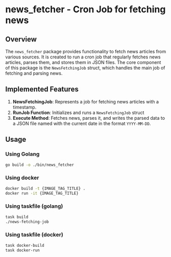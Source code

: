# news_fetcher - Cron Job for fetching news

## Overview

The `news_fetcher` package provides functionality to fetch news articles from various sources. 
It is created to run a cron job that regularly fetches news articles, parses them, and stores them in JSON files.
The core component of this package is the `NewsFetchingJob` struct, 
which handles the main job of fetching and parsing news.

## Implemented Features

1. **NewsFetchingJob**: Represents a job for fetching news articles with a timestamp.
2. **RunJob Function**: Initializes and runs a `NewsFetchingJob` struct
3. **Execute Method**: Fetches news, parses it, and writes the parsed data to a JSON file named with the
current date in the format `YYYY-MM-DD`.

## Usage

### Using Golang

   ```sh
   go build -o ./bin/news_fetcher
   ```

### Using docker

```sh
docker build -t {IMAGE_TAG_TITLE} .
docker run -it {IMAGE_TAG_TITLE}
```

### Using taskfile (golang)

```sh
task build
./news-fetching-job
```

### Using taskfile (docker)

```sh
task docker-build
task docker-run
```